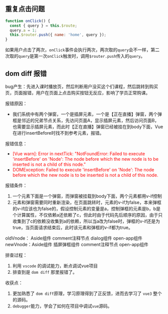 ## 重复点击问题

```js
function onClick() {
  const { query } = this.$route;
  query.a = 1;
  this.$router.push({ name: 'home', query });
}
```

如果用户点击了两次，`onClick`事件会执行两次，两次取的`query`会不一样，第二次取的`query`是第一次`onClick`触发时，调用`$router.push`传入的`query`。

## dom diff 报错

bug产生：先进入课时播放页，然后判断用户没买这个们课程，然后跳转到购买页，页面报错，用户在页面上点击购买按钮无反应，影响了学员正常购课。

报错原因：
- 我们系统中有两个弹窗，一个是插屏元素，一个是【正在直播】弹窗，两个弹框是邻近的兄弟节点关系，先访问页面A，显示插屏元素，然后访问页面B，也需要显示插屏元素，而此时【正在直播】弹窗已经被挂在到body下面，Vue在进行insertBefore时找不到参考元素，报错。

报错信息：

- <font color='red'>[Vue warn]: Error in nextTick: "NotFoundError: Failed to execute 'insertBefore' on 'Node': The node before which the new node is to be inserted is not a child of this node."
-  DOMException: Failed to execute 'insertBefore' on 'Node': The node before which the new node is to be inserted is not a child of this node.</font>

报错条件：
1. 一个元素下面是一个弹窗，而弹窗被挂载到body下面，两个元素都用v-if控制
2. 元素和弹窗需要同时重新渲染，在页面跳转时，元素的v-if为false，本来弹框的v-if应该也为false的，假设控制元素的变量是a，控制弹框的元素是b，b是个计算属性，不仅依赖a还依赖了c，但此时由于代码先后顺序的原因，由于只收集到了c的依赖没收集到a的依赖，所以当a改为false时，弹框的v-if还是为true，当页面请求结束后，此时该元素和弹框的v-if都为true。

oldVnode：  Aside组件 comment注释节点 dialog组件 open-app组件
newVnode：Aside组件 插屏弹框组件  comment注释节点 open-app组件

排查过程：
1. 利用 `vscode` 的调试能力，断点调试vue项目
2. 排查到是 `dom diff` 那里报错了。

收获点：
1. 更加熟悉了 `dom diff`原理，学习原理得到了正反馈，进而去学习了 `vue3` 整个的源码。
2. `debugger`能力，学会了如何在项目中调试`vue`源码。



